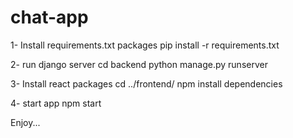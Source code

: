 # chat-app


1- Install requirements.txt packages
pip install -r requirements.txt

2- run django server
cd backend
python manage.py runserver

3- Install react packages
cd ../frontend/
npm install dependencies

4- start app
npm start


Enjoy...

